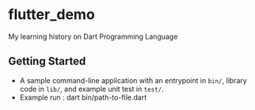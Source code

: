 # flutter_demo

My learning history on Dart Programming Language

## Getting Started
- A sample command-line application with an entrypoint in `bin/`, library code in `lib/`, and example unit test in `test/`.
- Example run : dart bin/path-to-file.dart
